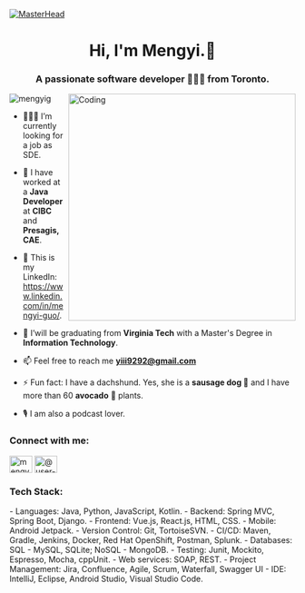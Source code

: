 [![MasterHead](https://mir-s3-cdn-cf.behance.net/project_modules/fs/34220e95746151.5e9ecde696cb0.gif)](https://mengyig.io)
<h1 align="center">Hi, I'm Mengyi.🥳</h1>
<h3 align="center">A passionate software developer 👩🏻‍💻 from Toronto.</h3>
<img align="right" alt="Coding" width="400" src="https://media0.giphy.com/media/h5vCZ5J3EJBQ7IkvO9/giphy.gif?cid=790b761196ef0c67eb2f8a0990bfc90daf225808545319b7&rid=giphy.gif&ct=s")
<p align="left"> </p>
<p align="left"> <img src="https://komarev.com/ghpvc/?username=mengyig&label=Profile%20views&color=0e75b6&style=flat" alt="mengyig" /> </p>

- 👩🏻‍💻 I’m currently looking for a job as SDE.
  
- 💪 I have worked at a **Java Developer** at **CIBC** and **Presagis, CAE**.

- 🌱 This is my LinkedIn: https://www.linkedin.com/in/mengyi-guo/.

- 📝 I’will be graduating from **Virginia Tech** with a Master's Degree in **Information Technology**. 

- 📫 Feel free to reach me **yiii9292@gmail.com**

- ⚡ Fun fact: I have a dachshund. Yes, she is a **sausage dog 🌭** and I have more than 60 **avocado** 🥑 plants.

- 🎙️ I am also a podcast lover.

<h3 align="left">Connect with me:</h3>
<p align="left">
<a href="https://linkedin.com/in/mengyi-guo" target="blank"><img align="center" src="https://raw.githubusercontent.com/rahuldkjain/github-profile-readme-generator/master/src/images/icons/Social/linked-in-alt.svg" alt="mengyi-guo" height="30" width="40" /></a>
<a href="https://www.youtube.com/channel/UCu7Q8pfeEvjgTxVyj7YVxHw" target="blank"><img align="center" src="https://raw.githubusercontent.com/rahuldkjain/github-profile-readme-generator/master/src/images/icons/Social/youtube.svg" alt="@user-vh8rh8tj6b" height="30" width="40" /></a>
</p>

<h3 align="left">Tech Stack:</h3>
- Languages: Java, Python, JavaScript, Kotlin. 
- Backend: Spring MVC, Spring Boot, Django.
- Frontend: Vue.js, React.js, HTML, CSS.
- Mobile: Android Jetpack. 
- Version Control: Git, TortoiseSVN.
- CI/CD: Maven, Gradle, Jenkins, Docker, Red Hat OpenShift, Postman, Splunk.
- Databases: SQL - MySQL, SQLite; NoSQL - MongoDB.
- Testing: Junit, Mockito, Espresso, Mocha, cppUnit.
- Web services: SOAP, REST.
- Project Management: Jira, Confluence, Agile, Scrum, Waterfall, Swagger UI
- IDE: IntelliJ, Eclipse, Android Studio, Visual Studio Code.
